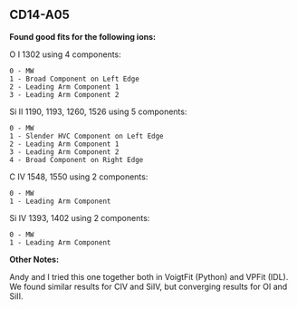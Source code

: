 ## CD14-A05

**Found good fits for the following ions:**

O I 1302 using 4 components:
```
0 - MW
1 - Broad Component on Left Edge
2 - Leading Arm Component 1
3 - Leading Arm Component 2
```
Si II 1190, 1193, 1260, 1526 using 5 components:
```
0 - MW
1 - Slender HVC Component on Left Edge
2 - Leading Arm Component 1
3 - Leading Arm Component 2
4 - Broad Component on Right Edge
```
C IV 1548, 1550 using 2 components:
```
0 - MW
1 - Leading Arm Component
```
Si IV 1393, 1402 using 2 components:
```
0 - MW
1 - Leading Arm Component
```

**Other Notes:**

Andy and I tried this one together both in VoigtFit (Python) and VPFit (IDL). We found similar results for CIV and SiIV, but converging results for OI and SiII.